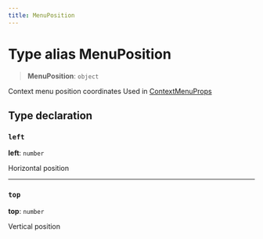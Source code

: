 ```yaml
---
title: MenuPosition
---
```


# Type alias MenuPosition

> **MenuPosition**: `object`

Context menu position coordinates
Used in [ContextMenuProps](type-alias.ContextMenuProps.md)

## Type declaration

### `left`

**left**: `number`

Horizontal position

***

### `top`

**top**: `number`

Vertical position
